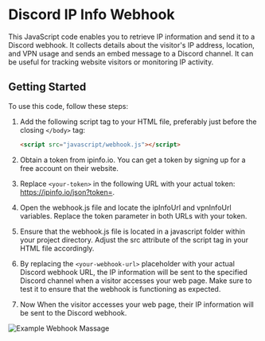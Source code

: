 # Discord IP Info Webhook

This JavaScript code enables you to retrieve IP information and send it to a Discord webhook. It collects details about the visitor's IP address, location, and VPN usage and sends an embed message to a Discord channel. It can be useful for tracking website visitors or monitoring IP activity.

## Getting Started

To use this code, follow these steps:

1. Add the following script tag to your HTML file, preferably just before the closing `</body>` tag:

   ```html
   <script src="javascript/webhook.js"></script>

2. Obtain a token from ipinfo.io. You can get a token by signing up for a free account on their website.

3. Replace `<your-token>` in the following URL with your actual token: https://ipinfo.io/json?token=<your-token>.

4. Open the webhook.js file and locate the ipInfoUrl and vpnInfoUrl variables. Replace the token parameter in both URLs with your token.

5. Ensure that the webhook.js file is located in a javascript folder within your project directory. Adjust the src attribute of the script tag in your HTML file accordingly.

6. By replacing the `<your-webhook-url>` placeholder with your actual Discord webhook URL, the IP information will be sent to the specified Discord channel when a visitor accesses your web page. Make sure to test it to ensure that the webhook is functioning as expected.

7. Now When the visitor accesses your web page, their IP information will be sent to the Discord webhook.

![Example Webhook Massage]([image_url](https://cdn.discordapp.com/attachments/1091947661944426558/1124703953884561528/image.png)https://cdn.discordapp.com/attachments/1091947661944426558/1124703953884561528/image.png)

